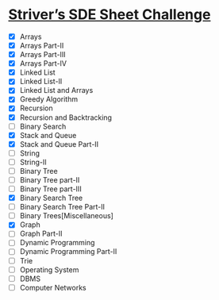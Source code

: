 # [Striver’s SDE Sheet Challenge](https://takeuforward.org/interviews/strivers-sde-sheet-challenge-2023/)

- [x] Arrays
- [x] Arrays Part-II
- [x] Arrays Part-III
- [x] Arrays Part-IV
- [x] Linked List
- [x] Linked List-II
- [x] Linked List and Arrays
- [x] Greedy Algorithm
- [x] Recursion
- [x] Recursion and Backtracking
- [ ] Binary Search
- [x] Stack and Queue
- [x] Stack and Queue Part-II
- [ ] String
- [ ] String-II
- [ ] Binary Tree
- [ ] Binary Tree part-II
- [ ] Binary Tree part-III
- [x] Binary Search Tree
- [ ] Binary Search Tree Part-II
- [ ] Binary Trees[Miscellaneous]
- [x] Graph
- [ ] Graph Part-II
- [ ] Dynamic Programming
- [ ] Dynamic Programming Part-II
- [ ] Trie
- [ ] Operating System
- [ ] DBMS
- [ ] Computer Networks

